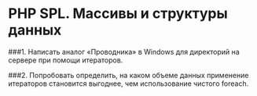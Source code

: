 # PHP SPL. Массивы и структуры данных

###1. Написать аналог «Проводника» в Windows для директорий на сервере при помощи итераторов.

###2. Попробовать определить, на каком объеме данных применение итераторов становится выгоднее, чем использование чистого foreach.
